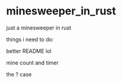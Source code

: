 # minesweeper_in_rust
just a minesweeper in rust

things i need to do:

better README lol

mine count and timer

the ? case